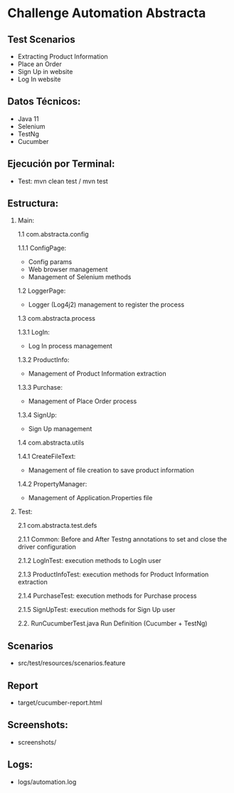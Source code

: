 # Challenge Automation Abstracta

## Test Scenarios
- Extracting Product Information
- Place an Order
- Sign Up in website
- Log In website

## Datos Técnicos:
- Java 11
- Selenium
- TestNg
- Cucumber

## Ejecución por Terminal:
- Test: mvn clean test / mvn test

## Estructura:
1. Main: 

    1.1 com.abstracta.config 

    1.1.1 ConfigPage: 
    - Config params
    - Web browser management
    - Management of Selenium methods

    1.2 LoggerPage:
    - Logger (Log4j2) management to register the process

    1.3 com.abstracta.process

    1.3.1 LogIn: 
    - Log In process management
    
    1.3.2 ProductInfo: 
    - Management of Product Information extraction
    
    1.3.3 Purchase: 
    - Management of Place Order process
    
    1.3.4 SignUp: 
    - Sign Up management
  
    1.4 com.abstracta.utils

    1.4.1 CreateFileText:
   - Management of file creation to save product information

    1.4.2 PropertyManager:
   - Management of Application.Properties file

3. Test:

    2.1 com.abstracta.test.defs

    2.1.1 Common: Before and After Testng annotations to set and close the driver configuration
    
    2.1.2 LogInTest: execution methods to LogIn user
    
    2.1.3 ProductInfoTest: execution methods for Product Information extraction
    
    2.1.4 PurchaseTest: execution methods for Purchase process
    
    2.1.5 SignUpTest: execution methods for Sign Up user

    2.2. RunCucumberTest.java
    Run Definition (Cucumber + TestNg)

## Scenarios
* src/test/resources/scenarios.feature 

## Report
* target/cucumber-report.html

## Screenshots:
* screenshots/

## Logs:
* logs/automation.log

